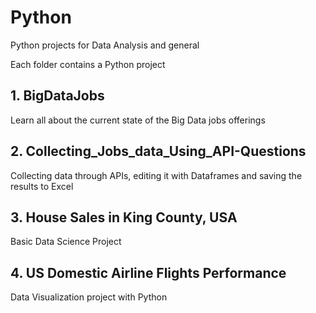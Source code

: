 # Python

Python projects for Data Analysis and general

Each folder contains a Python project

## 1. BigDataJobs
Learn all about the current state of the Big Data jobs offerings

## 2. Collecting_Jobs_data_Using_API-Questions
Collecting data through APIs, editing it with Dataframes and saving the results to Excel

## 3. House Sales in King County, USA
Basic Data Science Project

## 4. US Domestic Airline Flights Performance
Data Visualization project with Python
